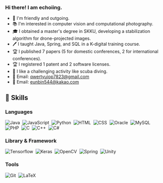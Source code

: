 ### Hi there! I am echoiing.
- 👥 I'm friendly and outgoing.
- 📚 I'm interested in computer vision and computational photography.
- 🎓 I obtained a master's degree in SKKU, developing a stabilization algorithm for drone-projected images.
- 🖊️ I taught Java, Spring, and SQL in a K-digital training course.
- 🏆 I published 7 papers (5 for domestic conferences, 2 for international conferences).
- 🏆 I registered 1 patent and 2 software licenses.
- 🌊 I like a challenging activity like scuba diving. 
- 💬 Email: qwertyuiop7823@gmail.com
- 💬 Email: eunbin544@kakao.com

## 💪 Skills 
### Languages
<img alt="Java" src="https://img.shields.io/badge/Java-007396?style=flat-square&logo=Java&logoColor=white"/>&nbsp;&nbsp;<img alt="JavaScript" src="https://img.shields.io/badge/JavaScript-F7DF1E?style=flat-square&logo=JavaScript&logoColor=black"/>&nbsp;&nbsp;<img alt="Python" src="https://img.shields.io/badge/Python-3776AB?style=flat-square&logo=Python&logoColor=white"/>&nbsp;&nbsp;<img alt="HTML" src ="https://img.shields.io/badge/HTML5-E34F26?&style=flat-square&logo=HTML5&logoColor=white"/>&nbsp;&nbsp;<img alt="CSS" src ="https://img.shields.io/badge/CSS3-1572B6?&style=flat-square&logo=CSS3&logoColor=white"/>&nbsp;&nbsp;<img alt="Oracle" src ="https://img.shields.io/badge/Oracle-F80000?&style=flat-square&logo=Oracle&logoColor=white"/>&nbsp;&nbsp;<img alt="MySQL" src ="https://img.shields.io/badge/MySQL-4479A1?&style=flat-square&logo=MySQL&logoColor=white"/>&nbsp;&nbsp;<img alt="PHP" src ="https://img.shields.io/badge/PHP-777BB4?&style=flat-square&logo=PHP&logoColor=white"/>&nbsp;&nbsp;<img alt="C" src ="https://img.shields.io/badge/C-2300599C?&style=flat-square&logo=C&logoColor=white"/>&nbsp;&nbsp;<img alt="C++" src ="https://img.shields.io/badge/C++-00599C?&style=flat-square&logo=C%2B%2B&logoColor=white"/>&nbsp;&nbsp;<img alt="C#" src ="https://img.shields.io/badge/C%23-000000?&style=flat-square&logo=Csharp&logoColor=white"/>

### Library & Framework
<img alt="Tensorflow" src="https://img.shields.io/badge/Tensorflow-FF6F00?style=flat-square&logo=Tensorflow&logoColor=white"/>&nbsp;&nbsp;<img alt="Keras" src="https://img.shields.io/badge/Keras-D00000?style=flat-square&logo=Keras&logoColor=white"/>&nbsp;&nbsp;<img alt="OpenCV" src="https://img.shields.io/badge/OpenCV-5C3EE8?style=flat-square&logo=OpenCV&logoColor=white"/>&nbsp;&nbsp;<img alt="Spring" src="https://img.shields.io/badge/Spring-6DB33F?style=flat-square&logo=Spring&logoColor=white"/>&nbsp;&nbsp;<img alt="Unity" src="https://img.shields.io/badge/Unity-000000?style=flat-square&logo=Unity&logoColor=white"/>

### Tools
<img alt="Git" src="https://img.shields.io/badge/Git-F05032?style=flat-square&logo=Git&logoColor=white"/>&nbsp;&nbsp;<img alt="LaTeX" src="https://img.shields.io/badge/LaTeX-008080?style=flat-square&logo=LaTeX&logoColor=white"/>




<!--
**EunBinChoi/EunBinChoi** is a ✨ _special_ ✨ repository because its `README.md` (this file) appears on your GitHub profile.

Here are some ideas to get you started:

- 🔭 I’m currently working on ...
- 🌱 I’m currently learning ...
- 👯 I’m looking to collaborate on ...
- 🤔 I’m looking for help with ...
- 💬 Ask me about ...
- 📫 How to reach me: ...
- 😄 Pronouns: ...
- ⚡ Fun fact: ...

badges: https://github.com/Ileriayo/markdown-badges
-->

